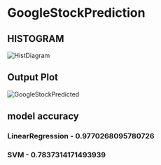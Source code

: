 # GoogleStockPrediction

## HISTOGRAM

![HistDiagram](https://user-images.githubusercontent.com/38039777/120755900-326a6b00-c52c-11eb-90b5-56ef6956a2e5.png)

## Output Plot

![GoogleStockPredicted](https://user-images.githubusercontent.com/38039777/120756090-72c9e900-c52c-11eb-862a-292a336263bd.png)

## model accuracy

### LinearRegression - 0.9770268095780726

### SVM - 0.7837314171493939


